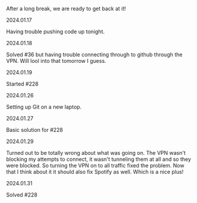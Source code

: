 After a long break, we are ready to get back at it!

2024.01.17

Having trouble pushing code up tonight.

2024.01.18

Solved #36 but having trouble connecting through to github through the VPN. Will lool into that tomorrow I guess. 

2024.01.19

Started #228

2024.01.26

Setting up Git on a new laptop.

2024.01.27

Basic solution for #228

2024.01.29

Turned out to be totally wrong about what was going on. The VPN wasn't blocking my attempts to connect, it wasn't tunneling them at all and so they were blocked. So turning the VPN on to all traffic fixed the problem. Now that I think about it it should also fix Spotify as well. Which is a nice plus!


2024.01.31

Solved #228

